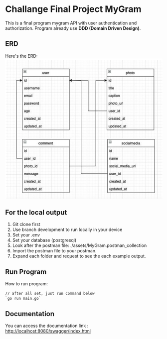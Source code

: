 # Challange Final Project MyGram

This is a final program mygram API with user authentication and authorization. Program already use **DDD (Domain Driven Design)**.

## ERD
Here's the ERD:
![ERD](./assets/erd.png)

## For the local output

1. Git clone first
2. Use branch development to run locally in your device
2. Set your .env
3. Set your database (postgresql)
4. Look after the postman file: ./assets/MyGram.postman_collection
5. Import the postman file to your postman.
6. Expand each folder and request to see the each example output.

## Run Program
How to run program:

    // after all set, just run command below
    `go run main.go`

## Documentation
You can access the documentation link : [http://localhost:8080/swagger/index.html](http://localhost:8080/swagger/index.html)

